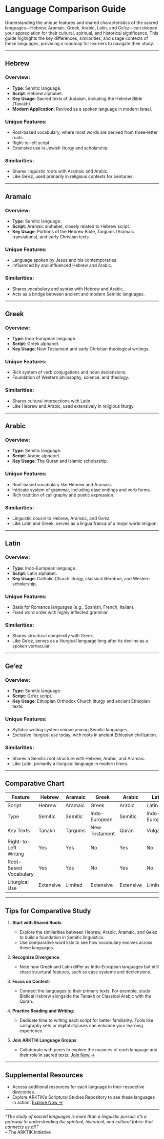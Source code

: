 # **Language Comparison Guide**

Understanding the unique features and shared characteristics of the sacred languages—Hebrew, Aramaic, Greek, Arabic, Latin, and Ge’ez—can deepen your appreciation for their cultural, spiritual, and historical significance. This guide highlights the key differences, similarities, and usage contexts of these languages, providing a roadmap for learners to navigate their study.

---

## **Hebrew**
### Overview:
- **Type**: Semitic language.
- **Script**: Hebrew alphabet.
- **Key Usage**: Sacred texts of Judaism, including the Hebrew Bible (Tanakh).
- **Modern Application**: Revived as a spoken language in modern Israel.

### Unique Features:
- Root-based vocabulary, where most words are derived from three-letter roots.
- Right-to-left script.
- Extensive use in Jewish liturgy and scholarship.

### Similarities:
- Shares linguistic roots with Aramaic and Arabic.
- Like Ge’ez, used primarily in religious contexts for centuries.

---

## **Aramaic**
### Overview:
- **Type**: Semitic language.
- **Script**: Aramaic alphabet, closely related to Hebrew script.
- **Key Usage**: Portions of the Hebrew Bible, Targums (Aramaic translations), and early Christian texts.

### Unique Features:
- Language spoken by Jesus and his contemporaries.
- Influenced by and influenced Hebrew and Arabic.

### Similarities:
- Shares vocabulary and syntax with Hebrew and Arabic.
- Acts as a bridge between ancient and modern Semitic languages.

---

## **Greek**
### Overview:
- **Type**: Indo-European language.
- **Script**: Greek alphabet.
- **Key Usage**: New Testament and early Christian theological writings.

### Unique Features:
- Rich system of verb conjugations and noun declensions.
- Foundation of Western philosophy, science, and theology.

### Similarities:
- Shares cultural intersections with Latin.
- Like Hebrew and Arabic, used extensively in religious liturgy.

---

## **Arabic**
### Overview:
- **Type**: Semitic language.
- **Script**: Arabic alphabet.
- **Key Usage**: The Quran and Islamic scholarship.

### Unique Features:
- Root-based vocabulary like Hebrew and Aramaic.
- Intricate system of grammar, including case endings and verb forms.
- Rich tradition of calligraphy and poetic expression.

### Similarities:
- Linguistic cousin to Hebrew, Aramaic, and Ge’ez.
- Like Latin and Greek, serves as a lingua franca of a major world religion.

---

## **Latin**
### Overview:
- **Type**: Indo-European language.
- **Script**: Latin alphabet.
- **Key Usage**: Catholic Church liturgy, classical literature, and Western scholarship.

### Unique Features:
- Basis for Romance languages (e.g., Spanish, French, Italian).
- Fixed word order with highly inflected grammar.

### Similarities:
- Shares structural complexity with Greek.
- Like Ge’ez, serves as a liturgical language long after its decline as a spoken vernacular.

---

## **Ge’ez**
### Overview:
- **Type**: Semitic language.
- **Script**: Ge’ez script.
- **Key Usage**: Ethiopian Orthodox Church liturgy and ancient Ethiopian texts.

### Unique Features:
- Syllabic writing system unique among Semitic languages.
- Exclusive liturgical use today, with roots in ancient Ethiopian civilization.

### Similarities:
- Shares a Semitic root structure with Hebrew, Arabic, and Aramaic.
- Like Latin, primarily a liturgical language in modern times.

---

## **Comparative Chart**

| Feature                 | Hebrew       | Aramaic      | Greek        | Arabic       | Latin        | Ge’ez        |
|-------------------------|--------------|--------------|--------------|--------------|--------------|--------------|
| Script                 | Hebrew       | Aramaic      | Greek        | Arabic       | Latin        | Ge’ez        |
| Type                   | Semitic      | Semitic      | Indo-European| Semitic      | Indo-European| Semitic      |
| Key Texts              | Tanakh       | Targums      | New Testament| Quran        | Vulgate      | Ethiopian Bible |
| Right-to-Left Writing  | Yes          | Yes          | No           | Yes          | No           | Yes          |
| Root-Based Vocabulary  | Yes          | Yes          | No           | Yes          | No           | Yes          |
| Liturgical Use         | Extensive    | Limited      | Extensive    | Extensive    | Limited      | Extensive    |

---

## **Tips for Comparative Study**
1. **Start with Shared Roots**:
   - Explore the similarities between Hebrew, Arabic, Aramaic, and Ge’ez to build a foundation in Semitic linguistics.
   - Use comparative word lists to see how vocabulary evolves across these languages.

2. **Recognize Divergence**:
   - Note how Greek and Latin differ as Indo-European languages but still share structural features, such as case systems and declensions.

3. **Focus on Context**:
   - Connect the languages to their primary texts. For example, study Biblical Hebrew alongside the Tanakh or Classical Arabic with the Quran.

4. **Practice Reading and Writing**:
   - Dedicate time to writing each script for better familiarity. Tools like calligraphy sets or digital styluses can enhance your learning experience.

5. **Join ARKTIK Language Groups**:
   - Collaborate with peers to explore the nuances of each language and their role in sacred texts. [Join Now →](../../join_language_group.md)

---

## **Supplemental Resources**
- Access additional resources for each language in their respective directories.
- Explore ARKTIK’s Scriptural Studies Repository to see these languages in action. [Explore Now →](../../Codex/index.md)

---

*"The study of sacred languages is more than a linguistic pursuit; it’s a gateway to understanding the spiritual, historical, and cultural fabric that connects us all."*  
– The ARKTIK Initiative
